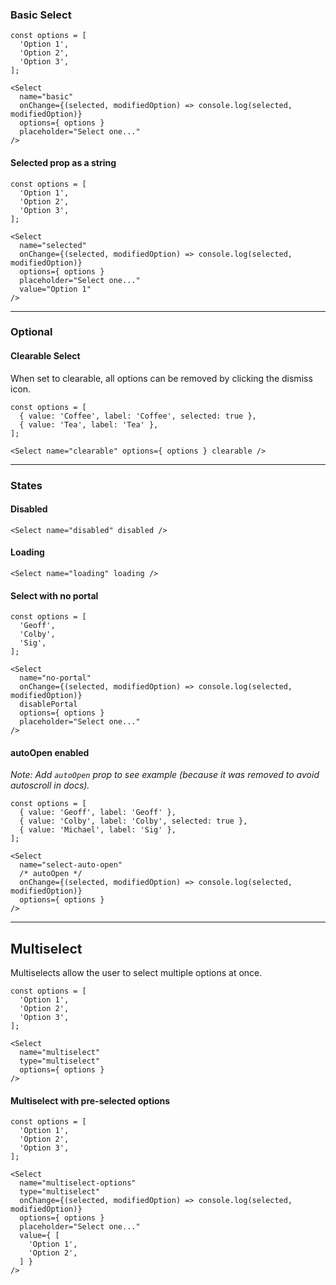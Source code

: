 ### Basic Select

```
const options = [
  'Option 1',
  'Option 2',
  'Option 3',
];

<Select
  name="basic"
  onChange={(selected, modifiedOption) => console.log(selected, modifiedOption)}
  options={ options }
  placeholder="Select one..."
/>
```

#### Selected prop as a string

```
const options = [
  'Option 1',
  'Option 2',
  'Option 3',
];

<Select
  name="selected"
  onChange={(selected, modifiedOption) => console.log(selected, modifiedOption)}
  options={ options }
  placeholder="Select one..."
  value="Option 1"
/>
```

---

### Optional

#### Clearable Select

When set to clearable, all options can be removed by clicking the dismiss icon.

```
const options = [
  { value: 'Coffee', label: 'Coffee', selected: true },
  { value: 'Tea', label: 'Tea' },
];

<Select name="clearable" options={ options } clearable />
```

---

### States

#### Disabled

```
<Select name="disabled" disabled />
```

#### Loading

```
<Select name="loading" loading />
```

#### Select with no portal

```
const options = [
  'Geoff',
  'Colby',
  'Sig',
];

<Select
  name="no-portal"
  onChange={(selected, modifiedOption) => console.log(selected, modifiedOption)}
  disablePortal
  options={ options }
  placeholder="Select one..."
/>
```

#### autoOpen enabled

_Note: Add `autoOpen` prop to see example (because it was removed to avoid autoscroll in docs)._

```
const options = [
  { value: 'Geoff', label: 'Geoff' },
  { value: 'Colby', label: 'Colby', selected: true },
  { value: 'Michael', label: 'Sig' },
];

<Select
  name="select-auto-open"
  /* autoOpen */
  onChange={(selected, modifiedOption) => console.log(selected, modifiedOption)}
  options={ options }
/>
```

---

## Multiselect

Multiselects allow the user to select multiple options at once.

```
const options = [
  'Option 1',
  'Option 2',
  'Option 3',
];

<Select
  name="multiselect"
  type="multiselect"
  options={ options }
/>
```

#### Multiselect with pre-selected options

```
const options = [
  'Option 1',
  'Option 2',
  'Option 3',
];

<Select
  name="multiselect-options"
  type="multiselect"
  onChange={(selected, modifiedOption) => console.log(selected, modifiedOption)}
  options={ options }
  placeholder="Select one..."
  value={ [
    'Option 1',
    'Option 2',
  ] }
/>
```

